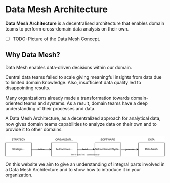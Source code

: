 # Data Mesh Architecture

**Data Mesh Architecture** is a decentralised architecture that enables domain teams to perform cross-domain data analysis on their own.

- [ ] TODO: Picture of the Data Mesh Concept.

## Why Data Mesh?

Data Mesh enables data-driven decisions within our domain.

Central data teams failed to scale giving meaningful insights from data due to limited domain knowledge. 
Also, insufficient data quality led to disappointing results.

Many organizations already made a transformation towards domain-oriented teams and systems.
As a result, domain teams have a deep understanding of their processes and data.

A Data Mesh Architecture, as a decentralized approach for analytical data, now gives domain teams capabilities to analyze data on their own and to provide it to other domains.

![](4steps-StatusQuo.drawio.svg)

On this website we aim to give an understanding of integral parts involved in a Data Mesh Architecture and to show how to introduce it in your organization.




